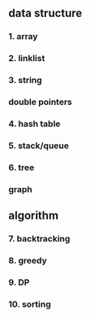 ## data structure

### 1. array 

### 2. linklist

### 3. string

### double pointers

### 4. hash table

### 5. stack/queue

### 6. tree

### graph

## algorithm

### 7. backtracking

### 8. greedy

### 9. DP

### 10. sorting

